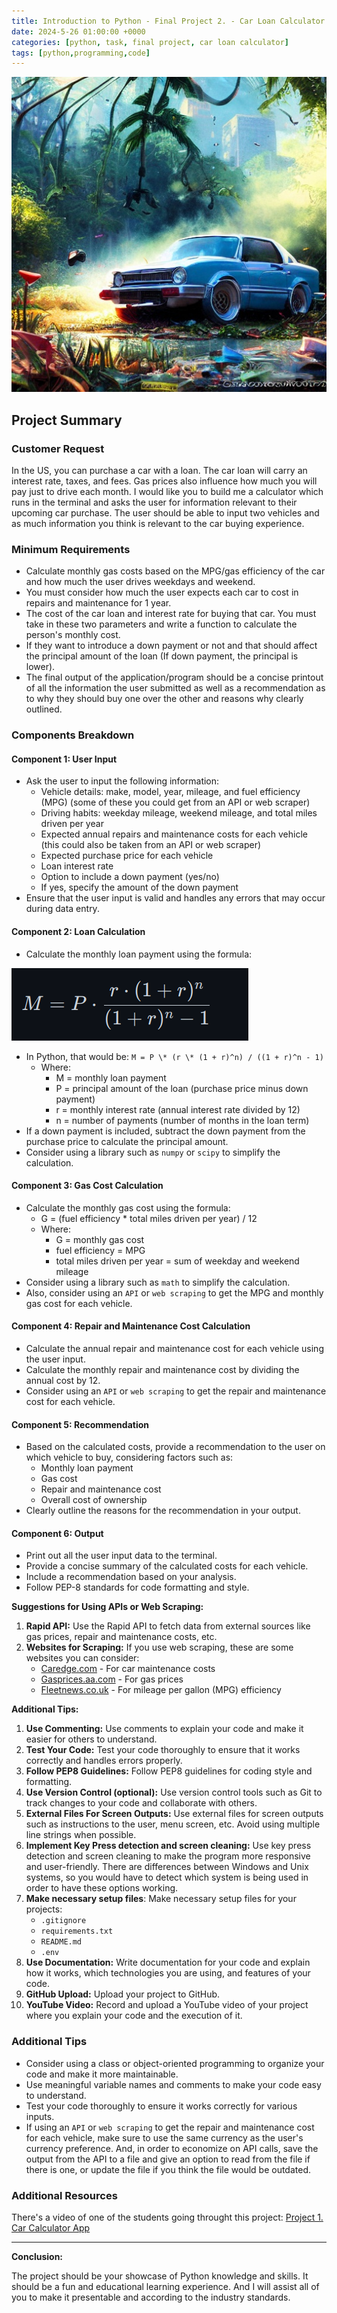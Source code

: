 ```yaml
---
title: Introduction to Python - Final Project 2. - Car Loan Calculator
date: 2024-5-26 01:00:00 +0000
categories: [python, task, final project, car loan calculator]
tags: [python,programming,code]
---
```


![Car Image](../assets/img/carai.jpg)

## Project Summary

### Customer Request

In the US, you can purchase a car with a loan. The car loan will carry an interest rate, taxes, and fees. Gas prices also influence how much you will pay just to drive each month. I would like you to build me a calculator which runs in the terminal and asks the user for information relevant to their upcoming car purchase. The user should be able to input two vehicles and as much information you think is relevant to the car buying experience.

### Minimum Requirements

- Calculate monthly gas costs based on the MPG/gas efficiency of the car and how much the user drives weekdays and weekend.
- You must consider how much the user expects each car to cost in repairs and maintenance for 1 year.
- The cost of the car loan and interest rate for buying that car. You must take in these two parameters and write a function to calculate the person's monthly cost.
- If they want to introduce a down payment or not and that should affect the principal amount of the loan (If down payment, the principal is lower).
- The final output of the application/program should be a concise printout of all the information the user submitted as well as a recommendation as to why they should buy one over the other and reasons why clearly outlined.

### Components Breakdown

#### Component 1: User Input

- Ask the user to input the following information:
  - Vehicle details: make, model, year, mileage, and fuel efficiency (MPG) (some of these you could get from an API or web scraper)
  - Driving habits: weekday mileage, weekend mileage, and total miles driven per year
  - Expected annual repairs and maintenance costs for each vehicle (this could also be taken from an API or web scraper)
  - Expected purchase price for each vehicle
  - Loan interest rate
  - Option to include a down payment (yes/no)
  - If yes, specify the amount of the down payment
- Ensure that the user input is valid and handles any errors that may occur during data entry.

#### Component 2: Loan Calculation

- Calculate the monthly loan payment using the formula:

![Formula](../assets/img/formula.png)

- In Python, that would be: `M = P \* (r \* (1 + r)^n) / ((1 + r)^n - 1)`
  - Where:
    - M = monthly loan payment
    - P = principal amount of the loan (purchase price minus down payment)
    - r = monthly interest rate (annual interest rate divided by 12)
    - n = number of payments (number of months in the loan term)
- If a down payment is included, subtract the down payment from the purchase price to calculate the principal amount.
- Consider using a library such as `numpy` or `scipy` to simplify the calculation.

#### Component 3: Gas Cost Calculation

- Calculate the monthly gas cost using the formula:
  - G = (fuel efficiency \* total miles driven per year) / 12
  - Where:
    - G = monthly gas cost
    - fuel efficiency = MPG
    - total miles driven per year = sum of weekday and weekend mileage
- Consider using a library such as `math` to simplify the calculation.
- Also, consider using an `API` or `web scraping` to get the MPG and monthly gas cost for each vehicle.

#### Component 4: Repair and Maintenance Cost Calculation

- Calculate the annual repair and maintenance cost for each vehicle using the user input.
- Calculate the monthly repair and maintenance cost by dividing the annual cost by 12.
- Consider using an `API` or `web scraping` to get the repair and maintenance cost for each vehicle.

#### Component 5: Recommendation

- Based on the calculated costs, provide a recommendation to the user on which vehicle to buy, considering factors such as:
  - Monthly loan payment
  - Gas cost
  - Repair and maintenance cost
  - Overall cost of ownership
- Clearly outline the reasons for the recommendation in your output.

#### Component 6: Output

- Print out all the user input data to the terminal.
- Provide a concise summary of the calculated costs for each vehicle.
- Include a recommendation based on your analysis.
- Follow PEP-8 standards for code formatting and style.

**Suggestions for Using APIs or Web Scraping:**

1. **Rapid API:** Use the Rapid API to fetch data from external sources like gas prices, repair and maintenance costs, etc.
2. **Websites for Scraping:** If you use web scraping, these are some websites you can consider:
   - [Caredge.com](https://caredge.com/ranks/maintenance) - For car maintenance costs
   - [Gasprices.aa.com](https://gasprices.aaa.com/state-gas-price-averages/) - For gas prices
   - [Fleetnews.co.uk](https://www.fleetnews.co.uk/news/real-world-tests-reveal-cars-with-best-and-worse-mpg-fuel-economy) - For mileage per gallon (MPG) efficiency

**Additional Tips:**

1. **Use Commenting:** Use comments to explain your code and make it easier for others to understand.
2. **Test Your Code:** Test your code thoroughly to ensure that it works correctly and handles errors properly.
3. **Follow PEP8 Guidelines:** Follow PEP8 guidelines for coding style and formatting.
4. **Use Version Control (optional):** Use version control tools such as Git to track changes to your code and collaborate with others.
5. **External Files For Screen Outputs:** Use external files for screen outputs such as instructions to the user, menu screen, etc. Avoid using multiple line strings when possible.
6. **Implement Key Press detection and screen cleaning:** Use key press detection and screen cleaning to make the program more responsive and user-friendly. There are differences between Windows and Unix systems, so you would have to detect which system is being used in order to have these options working.
7. **Make necessary setup files**: Make necessary setup files for your projects:
   - `.gitignore`
   - `requirements.txt`
   - `README.md`
   - `.env`
8. **Use Documentation:** Write documentation for your code and explain how it works, which technologies you are using, and features of your code.
9. **GitHub Upload:** Upload your project to GitHub.
10. **YouTube Video:** Record and upload a YouTube video of your project where you explain your code and the execution of it.

### Additional Tips

- Consider using a class or object-oriented programming to organize your code and make it more maintainable.
- Use meaningful variable names and comments to make your code easy to understand.
- Test your code thoroughly to ensure it works correctly for various inputs.
- If using an `API` or `web scraping` to get the repair and maintenance cost for each vehicle, make sure to use the same currency as the user's currency preference. And, in order to economize on API calls, save the output from the API to a file and give an option to read from the file if there is one, or update the file if you think the file would be outdated.

### Additional Resources

There's a video of one of the students going throught this project:
[Project 1. Car Calculator App](https://youtu.be/_29ptYt06_I)

<hr>

**Conclusion:**

The project should be your showcase of Python knowledge and skills. It should be a fun and educational learning experience. And I will assist all of you to make it presentable and according to the industry standards.
